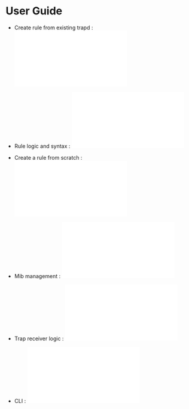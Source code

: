 User Guide
===============

* Create rule from existing trapd : ![Here](05-traps.md)

* Rule logic and syntax : ![Here](08-rules-evaluation.md)

* Create a rule from scratch : ![Here](10-createrule.md)

* Mib management : ![Here](15-mib.md)

* Trap receiver logic : ![Basic schema](20-receiver-logic.md)

* CLI : ![Command line options](25-CLI.md)
